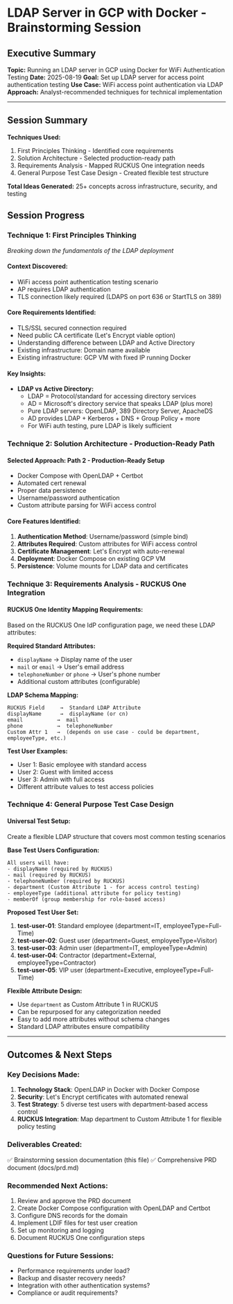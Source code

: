 # LDAP Server in GCP with Docker - Brainstorming Session

## Executive Summary

**Topic:** Running an LDAP server in GCP using Docker for WiFi Authentication Testing
**Date:** 2025-08-19
**Goal:** Set up LDAP server for access point authentication testing
**Use Case:** WiFi access point authentication via LDAP
**Approach:** Analyst-recommended techniques for technical implementation

---

## Session Summary

**Techniques Used:** 
1. First Principles Thinking - Identified core requirements
2. Solution Architecture - Selected production-ready path
3. Requirements Analysis - Mapped RUCKUS One integration needs
4. General Purpose Test Case Design - Created flexible test structure

**Total Ideas Generated:** 25+ concepts across infrastructure, security, and testing

## Session Progress

### Technique 1: First Principles Thinking
*Breaking down the fundamentals of the LDAP deployment*

#### Context Discovered:
- WiFi access point authentication testing scenario
- AP requires LDAP authentication
- TLS connection likely required (LDAPS on port 636 or StartTLS on 389)

#### Core Requirements Identified:
- TLS/SSL secured connection required
- Need public CA certificate (Let's Encrypt viable option)
- Understanding difference between LDAP and Active Directory
- Existing infrastructure: Domain name available
- Existing infrastructure: GCP VM with fixed IP running Docker

#### Key Insights:
- **LDAP vs Active Directory:**
  - LDAP = Protocol/standard for accessing directory services
  - AD = Microsoft's directory service that speaks LDAP (plus more)
  - Pure LDAP servers: OpenLDAP, 389 Directory Server, ApacheDS
  - AD provides LDAP + Kerberos + DNS + Group Policy + more
  - For WiFi auth testing, pure LDAP is likely sufficient

### Technique 2: Solution Architecture - Production-Ready Path

#### Selected Approach: Path 2 - Production-Ready Setup
- Docker Compose with OpenLDAP + Certbot
- Automated cert renewal  
- Proper data persistence
- Username/password authentication
- Custom attribute parsing for WiFi access control

#### Core Features Identified:
1. **Authentication Method**: Username/password (simple bind)
2. **Attributes Required**: Custom attributes for WiFi access control
3. **Certificate Management**: Let's Encrypt with auto-renewal
4. **Deployment**: Docker Compose on existing GCP VM
5. **Persistence**: Volume mounts for LDAP data and certificates

### Technique 3: Requirements Analysis - RUCKUS One Integration

#### RUCKUS One Identity Mapping Requirements:
Based on the RUCKUS One IdP configuration page, we need these LDAP attributes:

**Required Standard Attributes:**
- `displayName` → Display name of the user
- `mail` or `email` → User's email address  
- `telephoneNumber` or `phone` → User's phone number
- Additional custom attributes (configurable)

**LDAP Schema Mapping:**
```
RUCKUS Field     →  Standard LDAP Attribute
displayName      →  displayName (or cn)
email           →  mail
phone           →  telephoneNumber
Custom Attr 1   →  (depends on use case - could be department, employeeType, etc.)
```

**Test User Examples:**
- User 1: Basic employee with standard access
- User 2: Guest with limited access
- User 3: Admin with full access
- Different attribute values to test access policies

### Technique 4: General Purpose Test Case Design

#### Universal Test Setup:
Create a flexible LDAP structure that covers most common testing scenarios

**Base Test Users Configuration:**
```
All users will have:
- displayName (required by RUCKUS)
- mail (required by RUCKUS)
- telephoneNumber (required by RUCKUS)
- department (Custom Attribute 1 - for access control testing)
- employeeType (additional attribute for policy testing)
- memberOf (group membership for role-based access)
```

**Proposed Test User Set:**
1. **test-user-01**: Standard employee (department=IT, employeeType=Full-Time)
2. **test-user-02**: Guest user (department=Guest, employeeType=Visitor)
3. **test-user-03**: Admin user (department=IT, employeeType=Admin)
4. **test-user-04**: Contractor (department=External, employeeType=Contractor)
5. **test-user-05**: VIP user (department=Executive, employeeType=Full-Time)

**Flexible Attribute Design:**
- Use `department` as Custom Attribute 1 in RUCKUS
- Can be repurposed for any categorization needed
- Easy to add more attributes without schema changes
- Standard LDAP attributes ensure compatibility

---

## Outcomes & Next Steps

### Key Decisions Made:
1. **Technology Stack**: OpenLDAP in Docker with Docker Compose
2. **Security**: Let's Encrypt certificates with automated renewal
3. **Test Strategy**: 5 diverse test users with department-based access control
4. **RUCKUS Integration**: Map department to Custom Attribute 1 for flexible policy testing

### Deliverables Created:
✅ Brainstorming session documentation (this file)
✅ Comprehensive PRD document (docs/prd.md)

### Recommended Next Actions:
1. Review and approve the PRD document
2. Create Docker Compose configuration with OpenLDAP and Certbot
3. Configure DNS records for the domain
4. Implement LDIF files for test user creation
5. Set up monitoring and logging
6. Document RUCKUS One configuration steps

### Questions for Future Sessions:
- Performance requirements under load?
- Backup and disaster recovery needs?
- Integration with other authentication systems?
- Compliance or audit requirements?
